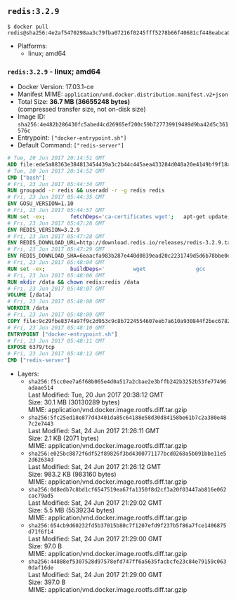 ## `redis:3.2.9`

```console
$ docker pull redis@sha256:4e2af5470298aa3c79fba07216f0245fff5278b66f40681cf448eabca0bb966b
```

-	Platforms:
	-	linux; amd64

### `redis:3.2.9` - linux; amd64

-	Docker Version: 17.03.1-ce
-	Manifest MIME: `application/vnd.docker.distribution.manifest.v2+json`
-	Total Size: **36.7 MB (36655248 bytes)**  
	(compressed transfer size, not on-disk size)
-	Image ID: `sha256:4e482b286430fc5abed4cd26965ef200c59b727739919489d9ba42d5c361576c`
-	Entrypoint: `["docker-entrypoint.sh"]`
-	Default Command: `["redis-server"]`

```dockerfile
# Tue, 20 Jun 2017 20:14:51 GMT
ADD file:ede5a88363e384813454439a3c2b44c445aea433284d040a20e4149bf9f18a5c in / 
# Tue, 20 Jun 2017 20:14:52 GMT
CMD ["bash"]
# Fri, 23 Jun 2017 05:44:34 GMT
RUN groupadd -r redis && useradd -r -g redis redis
# Fri, 23 Jun 2017 05:44:35 GMT
ENV GOSU_VERSION=1.10
# Fri, 23 Jun 2017 05:44:57 GMT
RUN set -ex; 		fetchDeps='ca-certificates wget'; 	apt-get update; 	apt-get install -y --no-install-recommends $fetchDeps; 	rm -rf /var/lib/apt/lists/*; 		dpkgArch="$(dpkg --print-architecture | awk -F- '{ print $NF }')"; 	wget -O /usr/local/bin/gosu "https://github.com/tianon/gosu/releases/download/$GOSU_VERSION/gosu-$dpkgArch"; 	wget -O /usr/local/bin/gosu.asc "https://github.com/tianon/gosu/releases/download/$GOSU_VERSION/gosu-$dpkgArch.asc"; 	export GNUPGHOME="$(mktemp -d)"; 	gpg --keyserver ha.pool.sks-keyservers.net --recv-keys B42F6819007F00F88E364FD4036A9C25BF357DD4; 	gpg --batch --verify /usr/local/bin/gosu.asc /usr/local/bin/gosu; 	rm -r "$GNUPGHOME" /usr/local/bin/gosu.asc; 	chmod +x /usr/local/bin/gosu; 	gosu nobody true; 		apt-get purge -y --auto-remove $fetchDeps
# Fri, 23 Jun 2017 05:47:28 GMT
ENV REDIS_VERSION=3.2.9
# Fri, 23 Jun 2017 05:47:28 GMT
ENV REDIS_DOWNLOAD_URL=http://download.redis.io/releases/redis-3.2.9.tar.gz
# Fri, 23 Jun 2017 05:47:29 GMT
ENV REDIS_DOWNLOAD_SHA=6eaacfa983b287e440d0839ead20c2231749d5d6b78bbe0e0ffa3a890c59ff26
# Fri, 23 Jun 2017 05:48:04 GMT
RUN set -ex; 		buildDeps=' 		wget 				gcc 		libc6-dev 		make 	'; 	apt-get update; 	apt-get install -y $buildDeps --no-install-recommends; 	rm -rf /var/lib/apt/lists/*; 		wget -O redis.tar.gz "$REDIS_DOWNLOAD_URL"; 	echo "$REDIS_DOWNLOAD_SHA *redis.tar.gz" | sha256sum -c -; 	mkdir -p /usr/src/redis; 	tar -xzf redis.tar.gz -C /usr/src/redis --strip-components=1; 	rm redis.tar.gz; 		grep -q '^#define CONFIG_DEFAULT_PROTECTED_MODE 1$' /usr/src/redis/src/server.h; 	sed -ri 's!^(#define CONFIG_DEFAULT_PROTECTED_MODE) 1$!\1 0!' /usr/src/redis/src/server.h; 	grep -q '^#define CONFIG_DEFAULT_PROTECTED_MODE 0$' /usr/src/redis/src/server.h; 		make -C /usr/src/redis -j "$(nproc)"; 	make -C /usr/src/redis install; 		rm -r /usr/src/redis; 		apt-get purge -y --auto-remove $buildDeps
# Fri, 23 Jun 2017 05:48:06 GMT
RUN mkdir /data && chown redis:redis /data
# Fri, 23 Jun 2017 05:48:07 GMT
VOLUME [/data]
# Fri, 23 Jun 2017 05:48:08 GMT
WORKDIR /data
# Fri, 23 Jun 2017 05:48:09 GMT
COPY file:9c29fbe8374a97f9c2d953c9c8b7224554607eeb7a610a930844f2bec678265c in /usr/local/bin/ 
# Fri, 23 Jun 2017 05:48:10 GMT
ENTRYPOINT ["docker-entrypoint.sh"]
# Fri, 23 Jun 2017 05:48:11 GMT
EXPOSE 6379/tcp
# Fri, 23 Jun 2017 05:48:12 GMT
CMD ["redis-server"]
```

-	Layers:
	-	`sha256:f5cc0ee7a6f68b065e4d0a517a2cbae2e3bffb242b3252b53fe77496adaae514`  
		Last Modified: Tue, 20 Jun 2017 20:38:12 GMT  
		Size: 30.1 MB (30130289 bytes)  
		MIME: application/vnd.docker.image.rootfs.diff.tar.gzip
	-	`sha256:5fc25ed18e877d43401da85c64188e58d30d84158be61b7c2a380e487c2e7443`  
		Last Modified: Sat, 24 Jun 2017 21:26:11 GMT  
		Size: 2.1 KB (2071 bytes)  
		MIME: application/vnd.docker.image.rootfs.diff.tar.gzip
	-	`sha256:e025bc8872f6df52f89826f3bd4300771177bcd0268a5b091bbe11e52d62634d`  
		Last Modified: Sat, 24 Jun 2017 21:26:12 GMT  
		Size: 983.2 KB (983160 bytes)  
		MIME: application/vnd.docker.image.rootfs.diff.tar.gzip
	-	`sha256:0d8edb7c8bd1cf6547519ea67fa1350f8d2cf3a20f03447ab816e062cac79ad5`  
		Last Modified: Sat, 24 Jun 2017 21:29:02 GMT  
		Size: 5.5 MB (5539234 bytes)  
		MIME: application/vnd.docker.image.rootfs.diff.tar.gzip
	-	`sha256:654cb9d60232fd5b37015b80c7f1207efd9f237b5f86a7fce1406875d71f6f14`  
		Last Modified: Sat, 24 Jun 2017 21:29:00 GMT  
		Size: 97.0 B  
		MIME: application/vnd.docker.image.rootfs.diff.tar.gzip
	-	`sha256:44888ef5307528d97578efd747ff6a5635facbcfe23c84e79159c0630daf16de`  
		Last Modified: Sat, 24 Jun 2017 21:29:00 GMT  
		Size: 397.0 B  
		MIME: application/vnd.docker.image.rootfs.diff.tar.gzip
